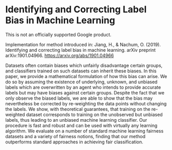 Identifying and Correcting Label Bias in Machine Learning
=================
This is not an officially supported Google product.

Implementation for method introduced in:
Jiang, H., & Nachum, O. (2019). Identifying and correcting label bias in machine learning. arXiv preprint arXiv:1901.04966.
https://arxiv.org/abs/1901.04966

Datasets often contain biases which unfairly disadvantage certain groups, and classifiers trained on such datasets can inherit these biases. In this paper, we provide a mathematical formulation of how this bias can arise. We do so by assuming the existence of underlying, unknown, and unbiased labels which are overwritten by an agent who intends to provide accurate labels but may have biases against certain groups. Despite the fact that we only observe the biased labels, we are able to show that the bias may nevertheless be corrected by re-weighting the data points without changing the labels. We show, with theoretical guarantees, that training on the re-weighted dataset corresponds to training on the unobserved but unbiased labels, thus leading to an unbiased machine learning classifier. Our procedure is fast and robust and can be used with virtually any learning algorithm. We evaluate on a number of standard machine learning fairness datasets and a variety of fairness notions, finding that our method outperforms standard approaches in achieving fair classification.

